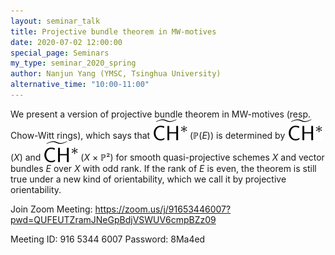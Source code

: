 ```yaml
---
layout: seminar_talk
title: Projective bundle theorem in MW-motives
date: 2020-07-02 12:00:00
special_page: Seminars
my_type: seminar_2020_spring
author: Nanjun Yang (YMSC, Tsinghua University)
alternative_time: "10:00-11:00"
---
```


We present a version of projective bundle theorem in MW-motives (resp.
Chow-Witt rings), which says that
<img src='/media/widetildeCHstar.svg' style='vertical-align: -2.2pt'>
(ℙ(*E*)) is
determined by
<img src='/media/widetildeCHstar.svg' style='vertical-align: -2.2pt'>
(*X*)
and
<img src='/media/widetildeCHstar.svg' style='vertical-align: -2.2pt'>
(*X* × ℙ²)
for smooth quasi-projective schemes *X* and vector bundles *E* over *X* with
odd rank. If the rank of *E* is even, the theorem is still true under a new
kind of orientability, which we call it by projective orientability.

Join Zoom Meeting:
https://zoom.us/j/91653446007?pwd=QUFEUTZramJNeGpBdjVSWUV6cmpBZz09

Meeting ID: 916 5344 6007
Password: 8Ma4ed
